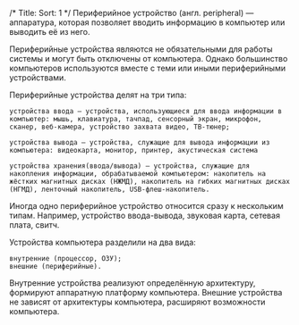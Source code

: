 ﻿/*
Title: 
Sort: 1
*/
Периферийное устройство (англ. peripheral) — аппаратура, которая позволяет вводить информацию в компьютер или выводить её из него.

Периферийные устройства являются не обязательными для работы системы и могут быть отключены от компьютера. Однако большинство компьютеров используются вместе с теми или иными периферийными устройствами.

Периферийные устройства делят на три типа:

	устройства ввода — устройства, использующиеся для ввода информации в компьютер: мышь, клавиатура, тачпад, сенсорный экран, микрофон, сканер, веб-камера, устройство захвата видео, ТВ-тюнер;
	
	устройства вывода — устройства, служащие для вывода информации из компьютера: видеокарта, монитор, принтер, акустическая система
	
	устройства хранения(ввода/вывода) — устройства, служащие для накопления информации, обрабатываемой компьютером: накопитель на жёстких магнитных дисках (НЖМД), накопитель на гибких магнитных дисках (НГМД), ленточный накопитель, USB-флеш-накопитель.
	
Иногда одно периферийное устройство относится сразу к нескольким типам. Например, устройство ввода-вывода, звуковая карта, сетевая плата, свитч.

Устройства компьютера разделили на два вида:

	внутренние (процессор, ОЗУ);
	внешние (периферийные).
	
Внутренние устройства реализуют определённую архитектуру, формируют аппаратную платформу компьютера. Внешние устройства не зависят от архитектуры компьютера, расширяют возможности компьютера.